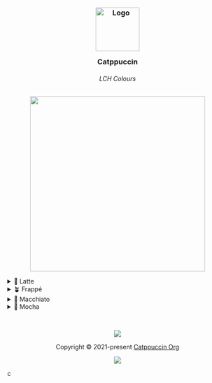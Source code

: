 <h3 align="center">
	<img src="https://raw.githubusercontent.com/catppuccin/catppuccin/main/assets/logos/exports/1544x1544_circle.png" width="100" alt="Logo"/><br/>
	<img src="https://raw.githubusercontent.com/catppuccin/catppuccin/main/assets/misc/transparent.png" height="30" width="0px"/>
	Catppuccin
	<img src="https://raw.githubusercontent.com/catppuccin/catppuccin/main/assets/misc/transparent.png" height="30" width="0px"/>
</h3>

<h6 align="center">
  LCH Colours
</h6>

<p align="center">
  <img src="https://raw.githubusercontent.com/catppuccin/catppuccin/main/assets/palette/macchiato.png" width="400" />
</p>

<details>
<summary>🌻 Latte</summary>
<table>
	<tr>
		<th></th>
		<th>Labels</th>
		<th>Hex</th>
		<th>LCH</th>
	</tr>
	<tr>
		<td><img src="../assets/palette/circles/latte_rosewater.png" width="23"/></td>
		<td>Rosewater</td>
		<td><code>#dc8a78</code></td>
		<td><code>lch(65.968% 38.655 37.414)</code></td>
	</tr>
	<tr>
		<td><img src="../assets/palette/circles/latte_flamingo.png" width="23"/></td>
		<td>Flamingo</td>
		<td><code>#dd7878</code></td>
		<td><code>lch(62.246% 44.175 24.847)</code></td>
	</tr>
	<tr>
		<td><img src="../assets/palette/circles/latte_pink.png" width="23"/></td>
		<td>Pink</td>
		<td><code>#ea76cb</code></td>
		<td><code>lch(65.682% 58.173 336.456)</code></td>
	</tr>
	<tr>
		<td><img src="../assets/palette/circles/latte_mauve.png" width="23"/></td>
		<td>Mauve</td>
		<td><code>#8839ef</code></td>
		<td><code>lch(43.717% 99.374 307.123)</code></td>
	</tr>
	<tr>
		<td><img src="../assets/palette/circles/latte_red.png" width="23"/></td>
		<td>Red</td>
		<td><code>#d20f39</code></td>
		<td><code>lch(45.538% 77.148 26.15)</code></td>
	</tr>
	<tr>
		<td><img src="../assets/palette/circles/latte_maroon.png" width="23"/></td>
		<td>Maroon</td>
		<td><code>#e64553</code></td>
		<td><code>lch(54.445% 69.874 25.543)</code></td>
	</tr>
	<tr>
		<td><img src="../assets/palette/circles/latte_peach.png" width="23"/></td>
		<td>Peach</td>
		<td><code>#fe640b</code></td>
		<td><code>lch(62.682% 91.017 50.746)</code></td>
	</tr>
	<tr>
		<td><img src="../assets/palette/circles/latte_yellow.png" width="23"/></td>
		<td>Yellow</td>
		<td><code>#df8e1d</code></td>
		<td><code>lch(66.431% 71.037 68.522)</code></td>
	</tr>
	<tr>
		<td><img src="../assets/palette/circles/latte_green.png" width="23"/></td>
		<td>Green</td>
		<td><code>#40a02b</code></td>
		<td><code>lch(58.497% 66.841 133.098)</code></td>
	</tr>
	<tr>
		<td><img src="../assets/palette/circles/latte_teal.png" width="23"/></td>
		<td>Teal</td>
		<td><code>#179299</code></td>
		<td><code>lch(54.791% 33.136 203.578)</code></td>
	</tr>
	<tr>
		<td><img src="../assets/palette/circles/latte_sky.png" width="23"/></td>
		<td>Sky</td>
		<td><code>#04a5e5</code></td>
		<td><code>lch(63.136% 47.066 246.053)</code></td>
	</tr>
	<tr>
		<td><img src="../assets/palette/circles/latte_sapphire.png" width="23"/></td>
		<td>Sapphire</td>
		<td><code>#209fb5</code></td>
		<td><code>lch(59.868% 35.37 217.272)</code></td>
	</tr>
	<tr>
		<td><img src="../assets/palette/circles/latte_blue.png" width="23"/></td>
		<td>Blue</td>
		<td><code>#1e66f5</code></td>
		<td><code>lch(46.109% 82.041 285.517)</code></td>
	</tr>
	<tr>
		<td><img src="../assets/palette/circles/latte_lavender.png" width="23"/></td>
		<td>Lavender</td>
		<td><code>#7287fd</code></td>
		<td><code>lch(59.036% 64.952 286.149)</code></td>
	</tr>
	<tr>
		<td><img src="../assets/palette/circles/latte_text.png" width="23"/></td>
		<td>Text</td>
		<td><code>#4c4f69</code></td>
		<td><code>lch(34.127% 16.006 283.237)</code></td>
	</tr>
	<tr>
		<td><img src="../assets/palette/circles/latte_subtext1.png" width="23"/></td>
		<td>Subtext1</td>
		<td><code>#5c5f77</code></td>
		<td><code>lch(40.74% 14.354 282.297)</code></td>
	</tr>
	<tr>
		<td><img src="../assets/palette/circles/latte_subtext0.png" width="23"/></td>
		<td>Subtext0</td>
		<td><code>#6c6f85</code></td>
		<td><code>lch(47.176% 12.835 281.422)</code></td>
	</tr>
	<tr>
		<td><img src="../assets/palette/circles/latte_overlay2.png" width="23"/></td>
		<td>Overlay2</td>
		<td><code>#7c7f93</code></td>
		<td><code>lch(53.458% 11.419 280.547)</code></td>
	</tr>
	<tr>
		<td><img src="../assets/palette/circles/latte_overlay1.png" width="23"/></td>
		<td>Overlay1</td>
		<td><code>#8c8fa1</code></td>
		<td><code>lch(59.605% 10.087 279.616)</code></td>
	</tr>
	<tr>
		<td><img src="../assets/palette/circles/latte_overlay0.png" width="23"/></td>
		<td>Overlay0</td>
		<td><code>#9ca0b0</code></td>
		<td><code>lch(65.927% 8.898 276.164)</code></td>
	</tr>
	<tr>
		<td><img src="../assets/palette/circles/latte_surface2.png" width="23"/></td>
		<td>Surface2</td>
		<td><code>#acb0be</code></td>
		<td><code>lch(71.842% 7.703 274.588)</code></td>
	</tr>
	<tr>
		<td><img src="../assets/palette/circles/latte_surface1.png" width="23"/></td>
		<td>Surface1</td>
		<td><code>#bcc0cc</code></td>
		<td><code>lch(77.66% 6.56 272.603)</code></td>
	</tr>
	<tr>
		<td><img src="../assets/palette/circles/latte_surface0.png" width="23"/></td>
		<td>Surface0</td>
		<td><code>#ccd0da</code></td>
		<td><code>lch(83.391% 5.468 269.969)</code></td>
	</tr>
	<tr>
		<td><img src="../assets/palette/circles/latte_base.png" width="23"/></td>
		<td>Base</td>
		<td><code>#eff1f5</code></td>
		<td><code>lch(95.076% 2.186 265.971)</code></td>
	</tr>
	<tr>
		<td><img src="../assets/palette/circles/latte_mantle.png" width="23"/></td>
		<td>Mantle</td>
		<td><code>#e6e9ef</code></td>
		<td><code>lch(92.244% 3.297 266.103)</code></td>
	</tr>
	<tr>
		<td><img src="../assets/palette/circles/latte_crust.png" width="23"/></td>
		<td>Crust</td>
		<td><code>#dce0e8</code></td>
		<td><code>lch(89.042% 4.425 266.248)</code></td>
	</tr>
</table>
</details>

<details>
<summary>🪴 Frappé</summary>
<table>
	<tr>
		<th></th>
		<th>Labels</th>
		<th>Hex</th>
		<th>LCH</th>
	</tr>
	<tr>
		<td><img src="../assets/palette/circles/frappe_rosewater.png" width="23"/></td>
		<td>Rosewater</td>
		<td><code>#f2d5cf</code></td>
		<td><code>lch(87.601% 11.895 35.29)</code></td>
	</tr>
	<tr>
		<td><img src="../assets/palette/circles/frappe_flamingo.png" width="23"/></td>
		<td>Flamingo</td>
		<td><code>#eebebe</code></td>
		<td><code>lch(81.324% 19.032 21.265)</code></td>
	</tr>
	<tr>
		<td><img src="../assets/palette/circles/frappe_pink.png" width="23"/></td>
		<td>Pink</td>
		<td><code>#f4b8e4</code></td>
		<td><code>lch(81.398% 30.444 334.249)</code></td>
	</tr>
	<tr>
		<td><img src="../assets/palette/circles/frappe_mauve.png" width="23"/></td>
		<td>Mauve</td>
		<td><code>#ca9ee6</code></td>
		<td><code>lch(71.179% 40.215 311.356)</code></td>
	</tr>
	<tr>
		<td><img src="../assets/palette/circles/frappe_red.png" width="23"/></td>
		<td>Red</td>
		<td><code>#e78284</code></td>
		<td><code>lch(65.889% 43.281 23.12)</code></td>
	</tr>
	<tr>
		<td><img src="../assets/palette/circles/frappe_maroon.png" width="23"/></td>
		<td>Maroon</td>
		<td><code>#ea999c</code></td>
		<td><code>lch(71.662% 33.563 20.357)</code></td>
	</tr>
	<tr>
		<td><img src="../assets/palette/circles/frappe_peach.png" width="23"/></td>
		<td>Peach</td>
		<td><code>#ef9f76</code></td>
		<td><code>lch(72.996% 43.831 51.197)</code></td>
	</tr>
	<tr>
		<td><img src="../assets/palette/circles/frappe_yellow.png" width="23"/></td>
		<td>Yellow</td>
		<td><code>#e5c890</code></td>
		<td><code>lch(82.125% 32.387 81.372)</code></td>
	</tr>
	<tr>
		<td><img src="../assets/palette/circles/frappe_green.png" width="23"/></td>
		<td>Green</td>
		<td><code>#a6d189</code></td>
		<td><code>lch(79.448% 39.354 128.066)</code></td>
	</tr>
	<tr>
		<td><img src="../assets/palette/circles/frappe_teal.png" width="23"/></td>
		<td>Teal</td>
		<td><code>#81c8be</code></td>
		<td><code>lch(75.707% 25.059 185.578)</code></td>
	</tr>
	<tr>
		<td><img src="../assets/palette/circles/frappe_sky.png" width="23"/></td>
		<td>Sky</td>
		<td><code>#99d1db</code></td>
		<td><code>lch(80.23% 20.249 213.285)</code></td>
	</tr>
	<tr>
		<td><img src="../assets/palette/circles/frappe_sapphire.png" width="23"/></td>
		<td>Sapphire</td>
		<td><code>#85c1dc</code></td>
		<td><code>lch(74.69% 24.973 233.348)</code></td>
	</tr>
	<tr>
		<td><img src="../assets/palette/circles/frappe_blue.png" width="23"/></td>
		<td>Blue</td>
		<td><code>#8caaee</code></td>
		<td><code>lch(69.352% 37.932 273.54)</code></td>
	</tr>
	<tr>
		<td><img src="../assets/palette/circles/frappe_lavender.png" width="23"/></td>
		<td>Lavender</td>
		<td><code>#babbf1</code></td>
		<td><code>lch(77.21% 28.3 286.741)</code></td>
	</tr>
	<tr>
		<td><img src="../assets/palette/circles/frappe_text.png" width="23"/></td>
		<td>Text</td>
		<td><code>#c6d0f5</code></td>
		<td><code>lch(83.609% 19.599 276.328)</code></td>
	</tr>
	<tr>
		<td><img src="../assets/palette/circles/frappe_subtext1.png" width="23"/></td>
		<td>Subtext1</td>
		<td><code>#b5bfe2</code></td>
		<td><code>lch(77.425% 18.881 275.819)</code></td>
	</tr>
	<tr>
		<td><img src="../assets/palette/circles/frappe_subtext0.png" width="23"/></td>
		<td>Subtext0</td>
		<td><code>#a5adce</code></td>
		<td><code>lch(70.92% 18.006 277.465)</code></td>
	</tr>
	<tr>
		<td><img src="../assets/palette/circles/frappe_overlay2.png" width="23"/></td>
		<td>Overlay2</td>
		<td><code>#949cbb</code></td>
		<td><code>lch(64.511% 17.276 276.966)</code></td>
	</tr>
	<tr>
		<td><img src="../assets/palette/circles/frappe_overlay1.png" width="23"/></td>
		<td>Overlay1</td>
		<td><code>#838ba7</code></td>
		<td><code>lch(57.943% 16.005 275.975)</code></td>
	</tr>
	<tr>
		<td><img src="../assets/palette/circles/frappe_overlay0.png" width="23"/></td>
		<td>Overlay0</td>
		<td><code>#737994</code></td>
		<td><code>lch(51.056% 15.663 278.483)</code></td>
	</tr>
	<tr>
		<td><img src="../assets/palette/circles/frappe_surface2.png" width="23"/></td>
		<td>Surface2</td>
		<td><code>#626880</code></td>
		<td><code>lch(44.161% 14.357 277.515)</code></td>
	</tr>
	<tr>
		<td><img src="../assets/palette/circles/frappe_surface1.png" width="23"/></td>
		<td>Surface1</td>
		<td><code>#51576d</code></td>
		<td><code>lch(37.097% 13.613 276.879)</code></td>
	</tr>
	<tr>
		<td><img src="../assets/palette/circles/frappe_surface0.png" width="23"/></td>
		<td>Surface0</td>
		<td><code>#414559</code></td>
		<td><code>lch(29.533% 12.729 279.758)</code></td>
	</tr>
	<tr>
		<td><img src="../assets/palette/circles/frappe_base.png" width="23"/></td>
		<td>Base</td>
		<td><code>#303446</code></td>
		<td><code>lch(21.911% 12.01 279.328)</code></td>
	</tr>
	<tr>
		<td><img src="../assets/palette/circles/frappe_mantle.png" width="23"/></td>
		<td>Mantle</td>
		<td><code>#292c3c</code></td>
		<td><code>lch(18.245% 10.908 280.594)</code></td>
	</tr>
	<tr>
		<td><img src="../assets/palette/circles/frappe_crust.png" width="23"/></td>
		<td>Crust</td>
		<td><code>#232634</code></td>
		<td><code>lch(15.338% 9.789 279.567)</code></td>
	</tr>
</table>
</details>

<details>
<summary>🌺 Macchiato</summary>
<table>
	<tr>
		<th></th>
		<th>Labels</th>
		<th>Hex</th>
		<th>LCH</th>
	</tr>
	<tr>
		<td><img src="../assets/palette/circles/macchiato_rosewater.png" width="23"/></td>
		<td>Rosewater</td>
		<td><code>#f4dbd6</code></td>
		<td><code>lch(89.387% 10.125 34.793)</code></td>
	</tr>
	<tr>
		<td><img src="../assets/palette/circles/macchiato_flamingo.png" width="23"/></td>
		<td>Flamingo</td>
		<td><code>#f0c6c6</code></td>
		<td><code>lch(83.597% 16.464 21.01)</code></td>
	</tr>
	<tr>
		<td><img src="../assets/palette/circles/macchiato_pink.png" width="23"/></td>
		<td>Pink</td>
		<td><code>#f5bde6</code></td>
		<td><code>lch(82.697% 28.357 334.162)</code></td>
	</tr>
	<tr>
		<td><img src="../assets/palette/circles/macchiato_mauve.png" width="23"/></td>
		<td>Mauve</td>
		<td><code>#c6a0f6</code></td>
		<td><code>lch(71.793% 46.509 305.267)</code></td>
	</tr>
	<tr>
		<td><img src="../assets/palette/circles/macchiato_red.png" width="23"/></td>
		<td>Red</td>
		<td><code>#ed8796</code></td>
		<td><code>lch(68.065% 42.221 13.778)</code></td>
	</tr>
	<tr>
		<td><img src="../assets/palette/circles/macchiato_maroon.png" width="23"/></td>
		<td>Maroon</td>
		<td><code>#ee99a0</code></td>
		<td><code>lch(72.222% 34.902 17.234)</code></td>
	</tr>
	<tr>
		<td><img src="../assets/palette/circles/macchiato_peach.png" width="23"/></td>
		<td>Peach</td>
		<td><code>#f5a97f</code></td>
		<td><code>lch(76.097% 42.06 52.819)</code></td>
	</tr>
	<tr>
		<td><img src="../assets/palette/circles/macchiato_yellow.png" width="23"/></td>
		<td>Yellow</td>
		<td><code>#eed49f</code></td>
		<td><code>lch(86.168% 30.025 82.739)</code></td>
	</tr>
	<tr>
		<td><img src="../assets/palette/circles/macchiato_green.png" width="23"/></td>
		<td>Green</td>
		<td><code>#a6da95</code></td>
		<td><code>lch(82.146% 39.165 133.52)</code></td>
	</tr>
	<tr>
		<td><img src="../assets/palette/circles/macchiato_teal.png" width="23"/></td>
		<td>Teal</td>
		<td><code>#8bd5ca</code></td>
		<td><code>lch(80.194% 25.936 184.982)</code></td>
	</tr>
	<tr>
		<td><img src="../assets/palette/circles/macchiato_sky.png" width="23"/></td>
		<td>Sky</td>
		<td><code>#91d7e3</code></td>
		<td><code>lch(81.66% 24.495 212.875)</code></td>
	</tr>
	<tr>
		<td><img src="../assets/palette/circles/macchiato_sapphire.png" width="23"/></td>
		<td>Sapphire</td>
		<td><code>#7dc4e4</code></td>
		<td><code>lch(75.351% 28.826 234.228)</code></td>
	</tr>
	<tr>
		<td><img src="../assets/palette/circles/macchiato_blue.png" width="23"/></td>
		<td>Blue</td>
		<td><code>#8aadf4</code></td>
		<td><code>lch(70.243% 39.773 272.209)</code></td>
	</tr>
	<tr>
		<td><img src="../assets/palette/circles/macchiato_lavender.png" width="23"/></td>
		<td>Lavender</td>
		<td><code>#b7bdf8</code></td>
		<td><code>lch(77.702% 31.022 283.844)</code></td>
	</tr>
	<tr>
		<td><img src="../assets/palette/circles/macchiato_text.png" width="23"/></td>
		<td>Text</td>
		<td><code>#cad3f5</code></td>
		<td><code>lch(84.676% 17.959 276.338)</code></td>
	</tr>
	<tr>
		<td><img src="../assets/palette/circles/macchiato_subtext1.png" width="23"/></td>
		<td>Subtext1</td>
		<td><code>#b8c0e0</code></td>
		<td><code>lch(77.858% 17.161 276.932)</code></td>
	</tr>
	<tr>
		<td><img src="../assets/palette/circles/macchiato_subtext0.png" width="23"/></td>
		<td>Subtext0</td>
		<td><code>#a5adcb</code></td>
		<td><code>lch(70.836% 16.441 276.382)</code></td>
	</tr>
	<tr>
		<td><img src="../assets/palette/circles/macchiato_overlay2.png" width="23"/></td>
		<td>Overlay2</td>
		<td><code>#939ab7</code></td>
		<td><code>lch(63.777% 16.166 277.457)</code></td>
	</tr>
	<tr>
		<td><img src="../assets/palette/circles/macchiato_overlay1.png" width="23"/></td>
		<td>Overlay1</td>
		<td><code>#8087a2</code></td>
		<td><code>lch(56.448% 15.452 276.908)</code></td>
	</tr>
	<tr>
		<td><img src="../assets/palette/circles/macchiato_overlay0.png" width="23"/></td>
		<td>Overlay0</td>
		<td><code>#6e738d</code></td>
		<td><code>lch(48.728% 15.16 279.598)</code></td>
	</tr>
	<tr>
		<td><img src="../assets/palette/circles/macchiato_surface2.png" width="23"/></td>
		<td>Surface2</td>
		<td><code>#5b6078</code></td>
		<td><code>lch(40.979% 14.467 279.198)</code></td>
	</tr>
	<tr>
		<td><img src="../assets/palette/circles/macchiato_surface1.png" width="23"/></td>
		<td>Surface1</td>
		<td><code>#494d64</code></td>
		<td><code>lch(33.082% 14.32 280.832)</code></td>
	</tr>
	<tr>
		<td><img src="../assets/palette/circles/macchiato_surface0.png" width="23"/></td>
		<td>Surface0</td>
		<td><code>#363a4f</code></td>
		<td><code>lch(24.727% 13.706 280.662)</code></td>
	</tr>
	<tr>
		<td><img src="../assets/palette/circles/macchiato_base.png" width="23"/></td>
		<td>Base</td>
		<td><code>#24273a</code></td>
		<td><code>lch(16.021% 13.102 282.512)</code></td>
	</tr>
	<tr>
		<td><img src="../assets/palette/circles/macchiato_mantle.png" width="23"/></td>
		<td>Mantle</td>
		<td><code>#1e2030</code></td>
		<td><code>lch(12.63% 11.32 283.554)</code></td>
	</tr>
	<tr>
		<td><img src="../assets/palette/circles/macchiato_crust.png" width="23"/></td>
		<td>Crust</td>
		<td><code>#181926</code></td>
		<td><code>lch(9.137% 9.474 285.135)</code></td>
	</tr>
</table>
</details>

<details>
<summary>🌿 Mocha</summary>
<table>
	<tr>
		<th></th>
		<th>Labels</th>
		<th>Hex</th>
		<th>LCH</th>
	</tr>
	<tr>
		<td><img src="../assets/palette/circles/mocha_rosewater.png" width="23"/></td>
		<td>Rosewater</td>
		<td><code>#f5e0dc</code></td>
		<td><code>lch(90.822% 8.398 34.114)</code></td>
	</tr>
	<tr>
		<td><img src="../assets/palette/circles/mocha_flamingo.png" width="23"/></td>
		<td>Flamingo</td>
		<td><code>#f2cdcd</code></td>
		<td><code>lch(85.616% 14.363 20.811)</code></td>
	</tr>
	<tr>
		<td><img src="../assets/palette/circles/mocha_pink.png" width="23"/></td>
		<td>Pink</td>
		<td><code>#f5c2e7</code></td>
		<td><code>lch(83.88% 25.693 334.292)</code></td>
	</tr>
	<tr>
		<td><img src="../assets/palette/circles/mocha_mauve.png" width="23"/></td>
		<td>Mauve</td>
		<td><code>#cba6f7</code></td>
		<td><code>lch(73.715% 43.723 305.702)</code></td>
	</tr>
	<tr>
		<td><img src="../assets/palette/circles/mocha_red.png" width="23"/></td>
		<td>Red</td>
		<td><code>#f38ba8</code></td>
		<td><code>lch(70.052% 42.909 3.938)</code></td>
	</tr>
	<tr>
		<td><img src="../assets/palette/circles/mocha_maroon.png" width="23"/></td>
		<td>Maroon</td>
		<td><code>#eba0ac</code></td>
		<td><code>lch(73.666% 30.383 10.862)</code></td>
	</tr>
	<tr>
		<td><img src="../assets/palette/circles/mocha_peach.png" width="23"/></td>
		<td>Peach</td>
		<td><code>#fab387</code></td>
		<td><code>lch(79.073% 40.402 55.394)</code></td>
	</tr>
	<tr>
		<td><img src="../assets/palette/circles/mocha_yellow.png" width="23"/></td>
		<td>Yellow</td>
		<td><code>#f9e2af</code></td>
		<td><code>lch(90.87% 28.175 84.518)</code></td>
	</tr>
	<tr>
		<td><img src="../assets/palette/circles/mocha_green.png" width="23"/></td>
		<td>Green</td>
		<td><code>#a6e3a1</code></td>
		<td><code>lch(84.85% 39.255 138.768)</code></td>
	</tr>
	<tr>
		<td><img src="../assets/palette/circles/mocha_teal.png" width="23"/></td>
		<td>Teal</td>
		<td><code>#94e2d5</code></td>
		<td><code>lch(84.558% 27.231 183.499)</code></td>
	</tr>
	<tr>
		<td><img src="../assets/palette/circles/mocha_sky.png" width="23"/></td>
		<td>Sky</td>
		<td><code>#89dceb</code></td>
		<td><code>lch(82.865% 28.299 213.89)</code></td>
	</tr>
	<tr>
		<td><img src="../assets/palette/circles/mocha_sapphire.png" width="23"/></td>
		<td>Sapphire</td>
		<td><code>#74c7ec</code></td>
		<td><code>lch(76.016% 32.652 234.895)</code></td>
	</tr>
	<tr>
		<td><img src="../assets/palette/circles/mocha_blue.png" width="23"/></td>
		<td>Blue</td>
		<td><code>#89b4fa</code></td>
		<td><code>lch(72.282% 39.842 268.531)</code></td>
	</tr>
	<tr>
		<td><img src="../assets/palette/circles/mocha_lavender.png" width="23"/></td>
		<td>Lavender</td>
		<td><code>#b4befe</code></td>
		<td><code>lch(77.92% 33.763 282.109)</code></td>
	</tr>
	<tr>
		<td><img src="../assets/palette/circles/mocha_text.png" width="23"/></td>
		<td>Text</td>
		<td><code>#cdd6f4</code></td>
		<td><code>lch(85.642% 15.913 274.797)</code></td>
	</tr>
	<tr>
		<td><img src="../assets/palette/circles/mocha_subtext1.png" width="23"/></td>
		<td>Subtext1</td>
		<td><code>#bac2de</code></td>
		<td><code>lch(78.478% 15.087 275.359)</code></td>
	</tr>
	<tr>
		<td><img src="../assets/palette/circles/mocha_subtext0.png" width="23"/></td>
		<td>Subtext0</td>
		<td><code>#a6adc8</code></td>
		<td><code>lch(70.832% 14.791 276.456)</code></td>
	</tr>
	<tr>
		<td><img src="../assets/palette/circles/mocha_overlay2.png" width="23"/></td>
		<td>Overlay2</td>
		<td><code>#9399b2</code></td>
		<td><code>lch(63.365% 13.963 277.234)</code></td>
	</tr>
	<tr>
		<td><img src="../assets/palette/circles/mocha_overlay1.png" width="23"/></td>
		<td>Overlay1</td>
		<td><code>#7f849c</code></td>
		<td><code>lch(55.358% 13.7 278.584)</code></td>
	</tr>
	<tr>
		<td><img src="../assets/palette/circles/mocha_overlay0.png" width="23"/></td>
		<td>Overlay0</td>
		<td><code>#6c7086</code></td>
		<td><code>lch(47.492% 12.884 279.691)</code></td>
	</tr>
	<tr>
		<td><img src="../assets/palette/circles/mocha_surface2.png" width="23"/></td>
		<td>Surface2</td>
		<td><code>#585b70</code></td>
		<td><code>lch(38.99% 12.686 281.423)</code></td>
	</tr>
	<tr>
		<td><img src="../assets/palette/circles/mocha_surface1.png" width="23"/></td>
		<td>Surface1</td>
		<td><code>#45475a</code></td>
		<td><code>lch(30.547% 11.919 283.069)</code></td>
	</tr>
	<tr>
		<td><img src="../assets/palette/circles/mocha_surface0.png" width="23"/></td>
		<td>Surface0</td>
		<td><code>#313244</code></td>
		<td><code>lch(21.284% 11.882 285.459)</code></td>
	</tr>
	<tr>
		<td><img src="../assets/palette/circles/mocha_base.png" width="23"/></td>
		<td>Base</td>
		<td><code>#1e1e2e</code></td>
		<td><code>lch(11.859% 11.317 288.18)</code></td>
	</tr>
	<tr>
		<td><img src="../assets/palette/circles/mocha_mantle.png" width="23"/></td>
		<td>Mantle</td>
		<td><code>#181825</code></td>
		<td><code>lch(8.741% 9.475 288.015)</code></td>
	</tr>
	<tr>
		<td><img src="../assets/palette/circles/mocha_crust.png" width="23"/></td>
		<td>Crust</td>
		<td><code>#11111b</code></td>
		<td><code>lch(5.357% 6.857 285.475)</code></td>
	</tr>
</table>
</details>

&nbsp;

<p align="center"><img src="https://raw.githubusercontent.com/catppuccin/catppuccin/main/assets/footers/gray0_ctp_on_line.svg?sanitize=true" /></p>
<p align="center">Copyright &copy; 2021-present <a href="https://github.com/catppuccin" target="_blank">Catppuccin Org</a>
<p align="center"><a href="https://github.com/catppuccin/catppuccin/blob/main/LICENSE"><img src="https://img.shields.io/static/v1.svg?style=for-the-badge&label=License&message=MIT&logoColor=d9e0ee&colorA=302d41&colorB=b7bdf8"/></a></p>c
